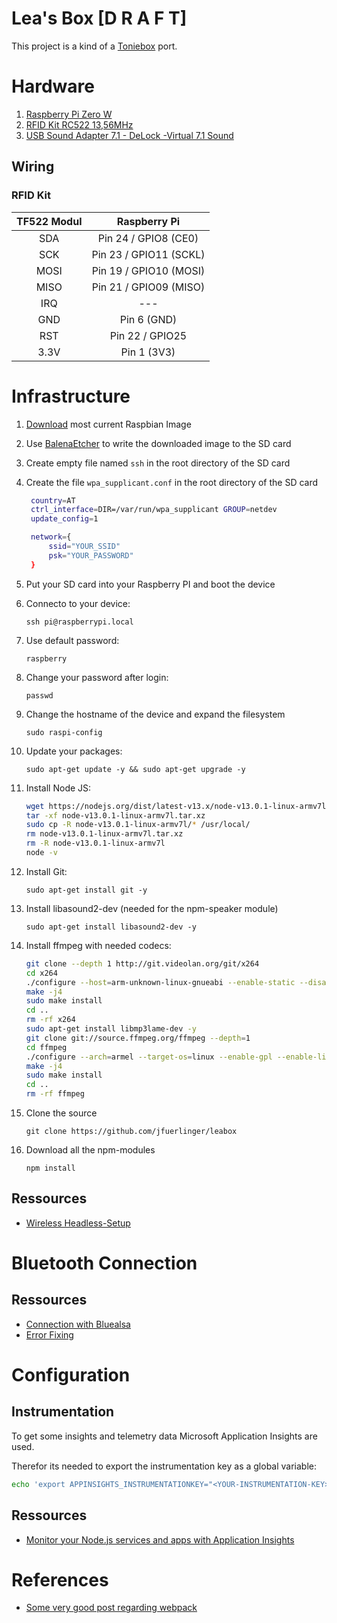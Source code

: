 # Lea's Box [D R A F T]

This project is a kind of a [Toniebox](https://tonies.de/toniebox/) port.

# Hardware

1. [Raspberry Pi Zero W](https://electronics.semaf.at/Raspberry-Pi-Zero-W-nur-Board?curr=EUR&gclid=CjwKCAjwlovtBRBrEiwAG3XJ--LvAlaqz9DZxxMFLESknRc7-y4u30wBeKS0E-KI2xG9wMrsksD5ARoCvNUQAvD_BwE)
2. [RFID Kit RC522 13,56MHz](https://www.amazon.de/gp/product/B01M28JAAZ/ref=ppx_yo_dt_b_asin_title_o02_s00?ie=UTF8&psc=1)
3. [USB Sound Adapter 7.1 - DeLock -Virtual 7.1 Sound](https://www.amazon.de/gp/product/B001FA2J3U/ref=ppx_yo_dt_b_asin_title_o01_s00?ie=UTF8&psc=1)

## Wiring

### RFID Kit

| TF522 Modul   | Raspberry Pi  |
| :--: |:----------------------:|
| SDA  | Pin 24 / GPIO8 (CE0)   |
| SCK  | Pin 23 / GPIO11 (SCKL) |
| MOSI | Pin 19 / GPIO10 (MOSI) |
| MISO | Pin 21 / GPIO09 (MISO) |
| IRQ  | ---                    |
| GND  | Pin 6 (GND)            |
| RST  | Pin 22 / GPIO25        |
| 3.3V | Pin 1 (3V3)            |


# Infrastructure

1. [Download](https://downloads.raspberrypi.org/raspbian_lite_latest) most current Raspbian Image
1. Use [BalenaEtcher](https://www.balena.io/etcher/) to write the downloaded image to the SD card
1. Create empty file named ```ssh``` in the root directory of the SD card
1. Create the file `wpa_supplicant.conf` in the root directory of the SD card
   
   ``` sh
    country=AT
    ctrl_interface=DIR=/var/run/wpa_supplicant GROUP=netdev
    update_config=1

    network={
        ssid="YOUR_SSID"
        psk="YOUR_PASSWORD"
    }
     ```
1. Put your SD card into your Raspberry PI and boot the device
1. Connecto to your device:

   `ssh pi@raspberrypi.local`

1. Use default password:

    `raspberry`

1. Change your password after login:

   `passwd`

1. Change the hostname of the device and expand the filesystem

   `sudo raspi-config`

1. Update your packages:
   
   `sudo apt-get update -y && sudo apt-get upgrade -y`

1. Install Node JS: 

   ``` bash
   wget https://nodejs.org/dist/latest-v13.x/node-v13.0.1-linux-armv7l.tar.xz
   tar -xf node-v13.0.1-linux-armv7l.tar.xz
   sudo cp -R node-v13.0.1-linux-armv7l/* /usr/local/
   rm node-v13.0.1-linux-armv7l.tar.xz
   rm -R node-v13.0.1-linux-armv7l
   node -v
   ```

1. Install Git:
 
   `sudo apt-get install git -y`

1. Install libasound2-dev (needed for the npm-speaker module)

   `sudo apt-get install libasound2-dev -y`

1. Install ffmpeg with needed codecs:

   ``` bash
   git clone --depth 1 http://git.videolan.org/git/x264
   cd x264
   ./configure --host=arm-unknown-linux-gnueabi --enable-static --disable-opencl
   make -j4
   sudo make install
   cd ..
   rm -rf x264
   sudo apt-get install libmp3lame-dev -y
   git clone git://source.ffmpeg.org/ffmpeg --depth=1
   cd ffmpeg
   ./configure --arch=armel --target-os=linux --enable-gpl --enable-libx264 --enable-libmp3lame --enable-nonfree
   make -j4
   sudo make install
   cd ..
   rm -rf ffmpeg
   ```

1. Clone the source

   `git clone https://github.com/jfuerlinger/leabox`

1. Download all the npm-modules

   `npm install`


## Ressources

* [Wireless Headless-Setup](https://desertbot.io/blog/headless-raspberry-pi-4-ssh-wifi-setup)

# Bluetooth Connection

## Ressources

* [Connection with Bluealsa](https://www.sigmdel.ca/michel/ha/rpi/bluetooth_02_en.html#connecting)
* [Error Fixing](https://www.sigmdel.ca/michel/ha/rpi/bluetooth_03_en.html)

# Configuration

## Instrumentation

To get some insights and telemetry data Microsoft Application Insights are used.

Therefor its needed to export the instrumentation key as a global variable:

``` bash
echo 'export APPINSIGHTS_INSTRUMENTATIONKEY="<YOUR-INSTRUMENTATION-KEY>"' >> ~/.bashrc
```


## Ressources

* [Monitor your Node.js services and apps with Application Insights](https://docs.microsoft.com/en-us/azure/azure-monitor/app/nodejs)

# References

* [Some very good post regarding webpack](https://jlongster.com/Backend-Apps-with-Webpack--Part-I)